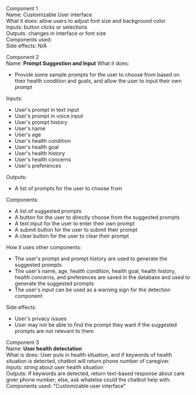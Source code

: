 Component 1 <br/>
Name: Customizable User interface <br/>
What it does: allow users to adjust font size and background color <br/>
Inputs:  button clicks or selections <br/>
Outputs: changes in interface or font size <br/>
Components used: <br/>
Side effects: N/A <br/>


Component 2 <br/>
Name: **Prompt Suggestion and Input**
What it does: 
- Provide some sample prompts for the user to choose from based on their health condition and goals, and allow the user to input their own prompt
  
Inputs:
- User's prompt in text input
- User's prompt in voice input
- User's prompt history
- User's name
- User's age
- User's health condition
- User's health goal
- User's health history
- User's health concerns
- User's preferences
  
Outputs:
- A list of prompts for the user to choose from
  
Components:
- A list of suggested prompts 
- A button for the user to directly choose from the suggested prompts
- A text input for the user to enter their own prompt
- A submit button for the user to submit their prompt
- A clear button for the user to clear their prompt

How it uses other components:
- The user's prompt and prompt history are used to generate the suggested prompts
- The user's name, age, health condition, health goal, health history, health concerns, and preferences are saved in the database and used to generate the suggested prompts
- The user's input can be used as a warning sign for the detection component

Side effects:
- User's privacy issues
- User may not be able to find the prompt they want if the suggested prompts are not relevant to them

Component 3 <br/>
Name: **User health detectation** <br/>
What is does: User puts in health situation, and if keywords of health situation is detected, chatbot will return phone number of caregiver. <br/>
Inputs: string about user health situation <br/>
Outputs: If keywords are detected, return text-based response about care giver phone number; else, ask whatelse could the chatbot help with. <br/>
Components used: "Customizable user interface"
